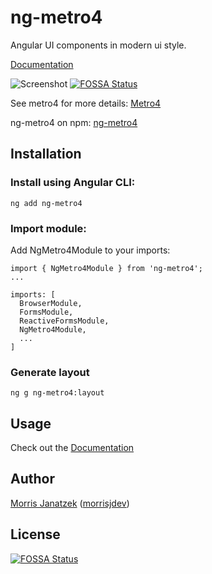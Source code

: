 # ng-metro4

Angular UI components in modern ui style.

[Documentation](https://morrisjdev.github.io/ng-metro4/#/)

![Screenshot](https://raw.githubusercontent.com/morrisjdev/ng-metro4/master/projects/ng-metro4/ng-metro4%20screenshot.PNG)
[![FOSSA Status](https://app.fossa.com/api/projects/git%2Bgithub.com%2Fmorrisjdev%2Fng-metro4.svg?type=shield)](https://app.fossa.com/projects/git%2Bgithub.com%2Fmorrisjdev%2Fng-metro4?ref=badge_shield)

See metro4 for more details:
[Metro4](https://metroui.org.ua/)

ng-metro4 on npm: 
[ng-metro4](https://www.npmjs.com/package/ng-metro4)

## Installation

### Install using Angular CLI:

````
ng add ng-metro4
````

### Import module:

Add NgMetro4Module to your imports:


````
import { NgMetro4Module } from 'ng-metro4';
...

imports: [
  BrowserModule,
  FormsModule,
  ReactiveFormsModule,
  NgMetro4Module,
  ...
]
````

### Generate layout

````
ng g ng-metro4:layout
````


## Usage

Check out the [Documentation](https://morrisjdev.github.io/ng-metro4/#/)

## Author

[Morris Janatzek](http://morrisj.net) ([morrisjdev](https://github.com/morrisjdev))


## License
[![FOSSA Status](https://app.fossa.com/api/projects/git%2Bgithub.com%2Fmorrisjdev%2Fng-metro4.svg?type=large)](https://app.fossa.com/projects/git%2Bgithub.com%2Fmorrisjdev%2Fng-metro4?ref=badge_large)